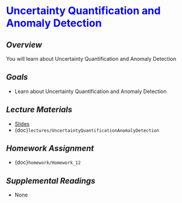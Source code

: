 # <span style="color: blue;"><b>Uncertainty Quantification and Anomaly Detection</b></span>

## *Overview*
You will learn about Uncertainty Quantification and Anomaly Detection

## *Goals*
* Learn about Uncertainty Quantification and Anomaly Detection

## *Lecture Materials*
* [Slides]()
* {doc}`lectures/UncertaintyQuantificationAnomalyDetection`

## *Homework Assignment*
* {doc}`homework/Homework_12`

## *Supplemental Readings*
* None